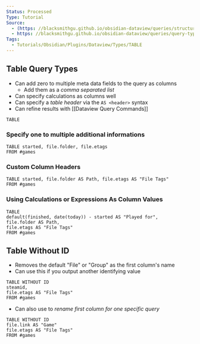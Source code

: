 ```yaml
---
Status: Processed
Type: Tutorial
Source: 
  - (https: //blacksmithgu.github.io/obsidian-dataview/queries/structure/)
  - https: //blacksmithgu.github.io/obsidian-dataview/queries/query-types/
Tags:
  - Tutorials/Obsidian/Plugins/Dataview/Types/TABLE
---
```


## Table Query Types

- Can add zero to multiple meta data fields to the query as columns
	- Add them as a *comma separated list*
- Can specify calculations as columns well
- Can specify a *table header* via the `AS <header>` syntax
- Can refine results with [[Dataview Query Commands]]

```
TABLE
```

### **Specify one to multiple additional informations**

```
TABLE started, file.folder, file.etags
FROM #games
```

### **Custom Column Headers**

```
TABLE started, file.folder AS Path, file.etags AS "File Tags"
FROM #games
```

### **Using Calculations or Expressions As Column Values**

```
TABLE 
default(finished, date(today)) - started AS "Played for", 
file.folder AS Path, 
file.etags AS "File Tags"
FROM #games
```

## Table Without ID

- Removes the default "File" or "Group" as the first column's name
- Can use this if you output another identifying value

```
TABLE WITHOUT ID
steamid,
file.etags AS "File Tags"
FROM #games
```

- Can also use to *rename first column for one specific query*

```
TABLE WITHOUT ID
file.link AS "Game"
file.etags AS "File Tags"
FROM #games
```

